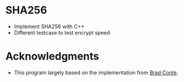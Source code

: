 # SHA256
- Implement SHA256 with C++
- Different testcase to test encrypt speed

# Acknowledgments
- This program largely based on the implementation from [Brad Conte](https://github.com/B-Con/crypto-algorithms/blob/master/sha256.c).
